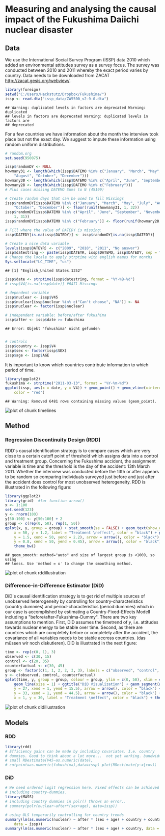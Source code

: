 # Measuring and analysing the causal impact of the Fukushima Daiichi nuclear disaster

## Data

We use the International Social Survey Program (ISSP) data 2010 which added an environmental attitudes survey as a survey focus. The survey was conducted between 2010 and 2011 whereby the exact period varies by country. Data needs to be downloaded from ZACAT <http://zacat.gesis.org/webview/>.


```r
library(foreign)
setwd("C:/Users/Hackstutz/Dropbox/Fukushima/")
issp <- read.dta("issp_data/ZA5500_v2-0-0.dta")
```

```
## Warning: duplicated levels in factors are deprecated Warning: duplicated
## levels in factors are deprecated Warning: duplicated levels in factors are
## deprecated
```


For a few countries we have information about the month the interview took place but not the exact day. We suggest to impute these information using random uniform distributions.


```r
# random.org
set.seed(950075)

issp$randomDY <- NULL
howmany31 <- length(which(issp$DATEMO %in% c("January", "March", "May", "July", 
    "August", "October", "December")))
howmany30 <- length(which(issp$DATEMO %in% c("April", "June", "September", "November")))
howmany28 <- length(which(issp$DATEMO %in% c("February")))
# Plus cases missing DATEMO Sums to N (45199)

# Create random days that can be used to fill Missings
issp$randomDY[issp$DATEMO %in% c("January", "March", "May", "July", "August", 
    "October", "December")] <- floor(runif(howmany31, 1, 32))
issp$randomDY[issp$DATEMO %in% c("April", "June", "September", "November")] <- floor(runif(howmany30, 
    1, 31))
issp$randomDY[issp$DATEMO %in% c("February")] <- floor(runif(howmany28, 1, 29))

# Fill where the value of DATEDY is missing:
issp$DATEDY[is.na(issp$DATEDY)] <- issp$randomDY[is.na(issp$DATEDY)]

# Create a nice data variable
levels(issp$DATEYR) <- c("2009", "2010", "2011", "No answer")
issp$datestring <- paste(issp$DATEYR, issp$DATEMO, issp$DATEDY, sep = "-")
# Change the locale to apply strptime with english names for months
Sys.setlocale("LC_TIME", "us")
```

```
## [1] "English_United States.1252"
```

```r
issp$date <- strptime(issp$datestring, format = "%Y-%B-%d")
# issp$V4[is.na(issp$date)] #6471 Missings

# dependent variable
issp$nuclear <- issp$V45
issp$nuclear[issp$nuclear %in% c("Can't choose", "NA")] <- NA
issp$nuclear <- factor(issp$nuclear)

# independent variable: before/after fukushima
issp$after <- issp$date >= fukushima
```

```
## Error: Objekt 'fukushima' nicht gefunden
```

```r

# controls
issp$country <- issp$V4
issp$sex <- factor(issp$SEX)
issp$age <- issp$AGE
```


It is important to know which countries contribute information to which period of time.


```r
library(ggplot2)
fukushima <- strptime("2011-03-13", format = "%Y-%m-%d")
ggplot(issp, aes(x = date, y = V4)) + geom_point() + geom_vline(xintercept = as.numeric(fukushima), 
    color = "red")
```

```
## Warning: Removed 6481 rows containing missing values (geom_point).
```

![plot of chunk timelines](figure/timelines.png) 


## Method

### Regression Discontinuity Design (RDD)

RDD's causal identification strategy is to compare cases which are very close to a certain cutoff point of threshold which assigns data into a control and treatment group. Concerning the Fukushima accident, the assignment variable is time and the threshold is the day of the accident: 13th March 2011. Whether the interview was conducted before the 13th or after appears to be random so comparing individuals surveyed just before and just after the accident does control for most unobserved heterogeneity. RDD is illustrated in the following figure:


```r
library(ggplot2)
library(grid)  #for function arrow()
x <- 1:100
set.seed(123)
y <- rnorm(100)
y[50:100] <- y[50:100] + 2
group <- c(rep(0, 50), rep(1, 50))
qplot(x, y, group = group) + stat_smooth(se = FALSE) + geom_text(show_guide = FALSE, 
    x = 50, y = 1.2, label = "Treatment \neffect", color = "black") + geom_segment(aes(x = 50, 
    y = 1.5, xend = 50, yend = 2.2), arrow = arrow(), color = "black") + geom_segment(aes(x = 50, 
    y = 0.8, xend = 50, yend = 0.45), arrow = arrow(), color = "black") + ggtitle("RDD Visualization") + 
    theme_bw()
```

```
## geom_smooth: method="auto" and size of largest group is <1000, so using
## loess. Use 'method = x' to change the smoothing method.
```

![plot of chunk rddillustration](figure/rddillustration.png) 


### Difference-in-Difference Estimator (DiD)

DiD's causal identification strategy is to get rid of multiple sources of unobserved heterogeneity by controlling for country-characteristics (country dummies) and period-characteristics (period dummies) which in our case is accomplished by estimating a Country-Fixed-Effects Modell including a "before/after-Fukushima-Dummy". There are two key assumptions to mention. First, DiD assumes the timetrend of $y$, i.e. attitudes towards nuclear energy to be stable over time. Second, as there are countries which are completely before or completely after the accident, the covariance of all variables needs to be stable accross countries. (das müssen wir noch diskutieren). DiD is illustrated in the next figure:


```r
time <- rep(c(0, 1), 3)
observed <- c(30, 15)
control <- c(20, 35)
counterfactual <- c(30, 45)
group <- factor(c(1, 1, 2, 2, 3, 3), labels = c("observed", "control", "counterfactual"))
y <- c(observed, control, counterfactual)
qplot(time, y, group = group, colour = group, ylim = c(0, 50), xlim = c(0, 1.06)) + 
    geom_line(size = 1) + ggtitle("DiD Visualization") + geom_segment(aes(x = 1, 
    y = 27, xend = 1, yend = 15.5), arrow = arrow(), color = "black") + geom_segment(aes(x = 1, 
    y = 33, xend = 1, yend = 44.5), arrow = arrow(), color = "black") + geom_text(show_guide = FALSE, 
    x = 1, y = 30, label = "Treatment \neffect", color = "black") + theme_bw()
```

![plot of chunk didillustration](figure/didillustration.png) 



## Models

### RDD


```r
library(rdd)
# Efficiency gains can be made by including covariates. I.e. country
# dummies. Good to think about a lot more...  not yet working. bandwidth too
# small RDestimate(V45~as.numeric(date),
# cutpoint=as.numeric(fukushima),data=issp) plot(RDestimate(y~x|cov))
```


### DiD


```r
# We need ordered logit regression here. Fixed effects can be achieved by
# including country-dummies.
library(MASS)
# including country dummies in polr() throws an error..
# summary(polr(nuclear~after*(sex+age), data=issp))

# using OLS temporarily controlling for country trends
summary(lm(as.numeric(nuclear) ~ after * (sex + age) + country + country:as.numeric(date), 
    data = issp))
summary(lm(as.numeric(nuclear) ~ after * (sex + age) + country, data = issp))

```


